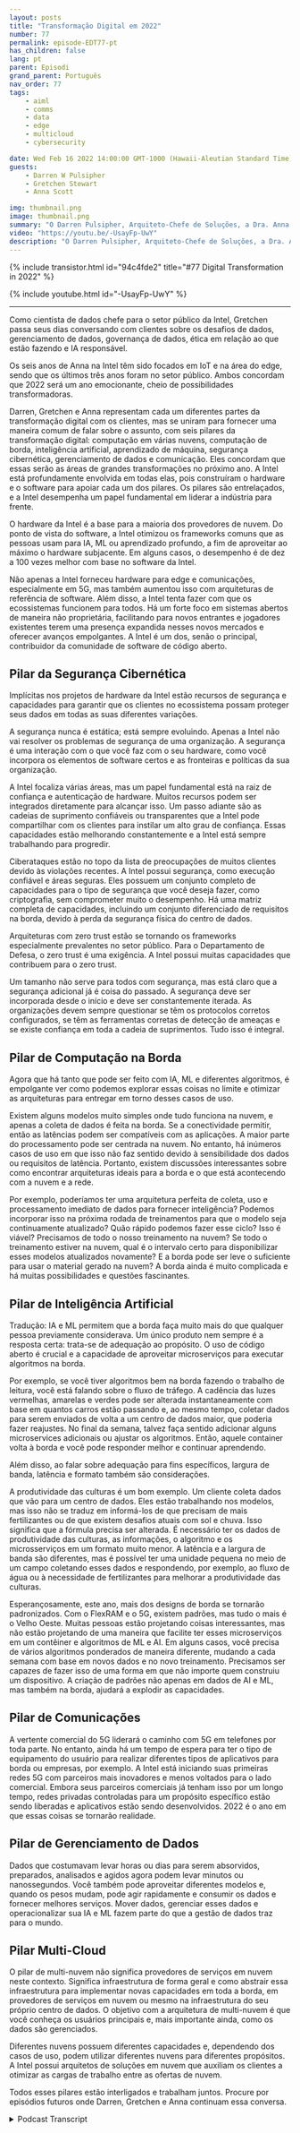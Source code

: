 ```yaml
---
layout: posts
title: "Transformação Digital em 2022"
number: 77
permalink: episode-EDT77-pt
has_children: false
lang: pt
parent: Episodi
grand_parent: Português
nav_order: 77
tags:
    - aiml
    - comms
    - data
    - edge
    - multicloud
    - cybersecurity

date: Wed Feb 16 2022 14:00:00 GMT-1000 (Hawaii-Aleutian Standard Time)
guests:
    - Darren W Pulsipher
    - Gretchen Stewart
    - Anna Scott

img: thumbnail.png
image: thumbnail.png
summary: "O Darren Pulsipher, Arquiteto-Chefe de Soluções, a Dra. Anna Scott, Arquiteta-Chefe de Edge, e Gretchen Stewart, Cientista-Chefe de Dados da Intel discutem os seis pilares da transformação digital em 2022: computação em nuvem híbrida, computação de borda, inteligência artificial, aprendizado de máquina, segurança cibernética, gerenciamento de dados e comunicações."
video: "https://youtu.be/-UsayFp-UwY"
description: "O Darren Pulsipher, Arquiteto-Chefe de Soluções, a Dra. Anna Scott, Arquiteta-Chefe de Edge, e Gretchen Stewart, Cientista-Chefe de Dados da Intel discutem os seis pilares da transformação digital em 2022: computação em nuvem híbrida, computação de borda, inteligência artificial, aprendizado de máquina, segurança cibernética, gerenciamento de dados e comunicações."
---
```


<div>
{% include transistor.html id="94c4fde2" title="#77 Digital Transformation in 2022" %}

{% include youtube.html id="-UsayFp-UwY" %}
</div>

---

Como cientista de dados chefe para o setor público da Intel, Gretchen passa seus dias conversando com clientes sobre os desafios de dados, gerenciamento de dados, governança de dados, ética em relação ao que estão fazendo e IA responsável.

Os seis anos de Anna na Intel têm sido focados em IoT e na área do edge, sendo que os últimos três anos foram no setor público. Ambos concordam que 2022 será um ano emocionante, cheio de possibilidades transformadoras.

Darren, Gretchen e Anna representam cada um diferentes partes da transformação digital com os clientes, mas se uniram para fornecer uma maneira comum de falar sobre o assunto, com seis pilares da transformação digital: computação em várias nuvens, computação de borda, inteligência artificial, aprendizado de máquina, segurança cibernética, gerenciamento de dados e comunicação. Eles concordam que essas serão as áreas de grandes transformações no próximo ano. A Intel está profundamente envolvida em todas elas, pois construíram o hardware e o software para apoiar cada um dos pilares. Os pilares são entrelaçados, e a Intel desempenha um papel fundamental em liderar a indústria para frente.

O hardware da Intel é a base para a maioria dos provedores de nuvem. Do ponto de vista do software, a Intel otimizou os frameworks comuns que as pessoas usam para IA, ML ou aprendizado profundo, a fim de aproveitar ao máximo o hardware subjacente. Em alguns casos, o desempenho é de dez a 100 vezes melhor com base no software da Intel.

Não apenas a Intel forneceu hardware para edge e comunicações, especialmente em 5G, mas também aumentou isso com arquiteturas de referência de software. Além disso, a Intel tenta fazer com que os ecossistemas funcionem para todos. Há um forte foco em sistemas abertos de maneira não proprietária, facilitando para novos entrantes e jogadores existentes terem uma presença expandida nesses novos mercados e oferecer avanços empolgantes. A Intel é um dos, senão o principal, contribuidor da comunidade de software de código aberto.

## Pilar da Segurança Cibernética

Implícitas nos projetos de hardware da Intel estão recursos de segurança e capacidades para garantir que os clientes no ecossistema possam proteger seus dados em todas as suas diferentes variações.

A segurança nunca é estática; está sempre evoluindo. Apenas a Intel não vai resolver os problemas de segurança de uma organização. A segurança é uma interação com o que você faz com o seu hardware, como você incorpora os elementos de software certos e as fronteiras e políticas da sua organização.

A Intel focaliza várias áreas, mas um papel fundamental está na raiz de confiança e autenticação de hardware. Muitos recursos podem ser integrados diretamente para alcançar isso. Um passo adiante são as cadeias de suprimento confiáveis ou transparentes que a Intel pode compartilhar com os clientes para instilar um alto grau de confiança. Essas capacidades estão melhorando constantemente e a Intel está sempre trabalhando para progredir.

Ciberataques estão no topo da lista de preocupações de muitos clientes devido às violações recentes. A Intel possui segurança, como execução confiável e áreas seguras. Eles possuem um conjunto completo de capacidades para o tipo de segurança que você deseja fazer, como criptografia, sem comprometer muito o desempenho. Há uma matriz completa de capacidades, incluindo um conjunto diferenciado de requisitos na borda, devido à perda da segurança física do centro de dados.

Arquiteturas com zero trust estão se tornando os frameworks especialmente prevalentes no setor público. Para o Departamento de Defesa, o zero trust é uma exigência. A Intel possui muitas capacidades que contribuem para o zero trust.

Um tamanho não serve para todos com segurança, mas está claro que a segurança adicional já é coisa do passado. A segurança deve ser incorporada desde o início e deve ser constantemente iterada. As organizações devem sempre questionar se têm os protocolos corretos configurados, se têm as ferramentas corretas de detecção de ameaças e se existe confiança em toda a cadeia de suprimentos. Tudo isso é integral.

## Pilar de Computação na Borda

Agora que há tanto que pode ser feito com IA, ML e diferentes algoritmos, é empolgante ver como podemos explorar essas coisas no limite e otimizar as arquiteturas para entregar em torno desses casos de uso.

Existem alguns modelos muito simples onde tudo funciona na nuvem, e apenas a coleta de dados é feita na borda. Se a conectividade permitir, então as latências podem ser compatíveis com as aplicações. A maior parte do processamento pode ser centrada na nuvem. No entanto, há inúmeros casos de uso em que isso não faz sentido devido à sensibilidade dos dados ou requisitos de latência. Portanto, existem discussões interessantes sobre como encontrar arquiteturas ideais para a borda e o que está acontecendo com a nuvem e a rede.

Por exemplo, poderíamos ter uma arquitetura perfeita de coleta, uso e processamento imediato de dados para fornecer inteligência? Podemos incorporar isso na próxima rodada de treinamentos para que o modelo seja continuamente atualizado? Quão rápido podemos fazer esse ciclo? Isso é viável? Precisamos de todo o nosso treinamento na nuvem? Se todo o treinamento estiver na nuvem, qual é o intervalo certo para disponibilizar esses modelos atualizados novamente? E a borda pode ser leve o suficiente para usar o material gerado na nuvem? A borda ainda é muito complicada e há muitas possibilidades e questões fascinantes.

## Pilar de Inteligência Artificial

Tradução: IA e ML permitem que a borda faça muito mais do que qualquer pessoa previamente considerava. Um único produto nem sempre é a resposta certa: trata-se de adequação ao propósito. O uso de código aberto é crucial e a capacidade de aproveitar microserviços para executar algoritmos na borda.

Por exemplo, se você tiver algoritmos bem na borda fazendo o trabalho de leitura, você está falando sobre o fluxo de tráfego. A cadência das luzes vermelhas, amarelas e verdes pode ser alterada instantaneamente com base em quantos carros estão passando e, ao mesmo tempo, coletar dados para serem enviados de volta a um centro de dados maior, que poderia fazer reajustes. No final da semana, talvez faça sentido adicionar alguns microservices adicionais ou ajustar os algoritmos. Então, aquele container volta à borda e você pode responder melhor e continuar aprendendo.

Além disso, ao falar sobre adequação para fins específicos, largura de banda, latência e formato também são considerações.

A produtividade das culturas é um bom exemplo. Um cliente coleta dados que vão para um centro de dados. Eles estão trabalhando nos modelos, mas isso não se traduz em informá-los de que precisam de mais fertilizantes ou de que existem desafios atuais com sol e chuva. Isso significa que a fórmula precisa ser alterada. É necessário ter os dados de produtividade das culturas, as informações, o algoritmo e os microsserviços em um formato muito menor. A latência e a largura de banda são diferentes, mas é possível ter uma unidade pequena no meio de um campo coletando esses dados e respondendo, por exemplo, ao fluxo de água ou à necessidade de fertilizantes para melhorar a produtividade das culturas.

Esperançosamente, este ano, mais dos designs de borda se tornarão padronizados. Com o FlexRAM e o 5G, existem padrões, mas tudo o mais é o Velho Oeste. Muitas pessoas estão projetando coisas interessantes, mas não estão projetando de uma maneira que facilite ter esses microserviços em um contêiner e algoritmos de ML e AI. Em alguns casos, você precisa de vários algoritmos ponderados de maneira diferente, mudando a cada semana com base em novos dados e no novo treinamento. Precisamos ser capazes de fazer isso de uma forma em que não importe quem construiu um dispositivo. A criação de padrões não apenas em dados de AI e ML, mas também na borda, ajudará a explodir as capacidades.

## Pilar de Comunicações

A vertente comercial do 5G liderará o caminho com 5G em telefones por toda parte. No entanto, ainda há um tempo de espera para ter o tipo de equipamento do usuário para realizar diferentes tipos de aplicativos para borda ou empresas, por exemplo. A Intel está iniciando suas primeiras redes 5G com parceiros mais inovadores e menos voltados para o lado comercial. Embora seus parceiros comerciais já tenham isso por um longo tempo, redes privadas controladas para um propósito específico estão sendo liberadas e aplicativos estão sendo desenvolvidos. 2022 é o ano em que essas coisas se tornarão realidade.

## Pilar de Gerenciamento de Dados

Dados que costumavam levar horas ou dias para serem absorvidos, preparados, analisados ​​e agidos agora podem levar minutos ou nanossegundos. Você também pode aproveitar diferentes modelos e, quando os pesos mudam, pode agir rapidamente e consumir os dados e fornecer melhores serviços. Mover dados, gerenciar esses dados e operacionalizar sua IA e ML fazem parte do que a gestão de dados traz para o mundo.

## Pilar Multi-Cloud

O pilar de multi-nuvem não significa provedores de serviços em nuvem neste contexto. Significa infraestrutura de forma geral e como abstrair essa infraestrutura para implementar novas capacidades em toda a borda, em provedores de serviços em nuvem ou mesmo na infraestrutura do seu próprio centro de dados. O objetivo com a arquitetura de multi-nuvem é que você conheça os usuários principais e, mais importante ainda, como os dados são gerenciados.

Diferentes nuvens possuem diferentes capacidades e, dependendo dos casos de uso, podem utilizar diferentes nuvens para diferentes propósitos. A Intel possui arquitetos de soluções em nuvem que auxiliam os clientes a otimizar as cargas de trabalho entre as ofertas de nuvem.

Todos esses pilares estão interligados e trabalham juntos. Procure por episódios futuros onde Darren, Gretchen e Anna continuam essa conversa.



<details>
<summary> Podcast Transcript </summary>

<p></p>

</details>
